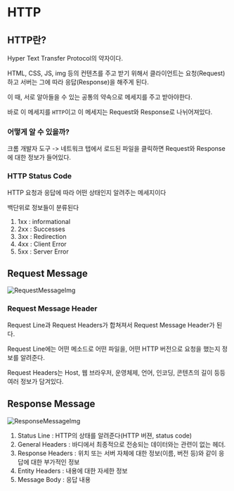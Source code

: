 # HTTP

## HTTP란?

Hyper Text Transfer Protocol의 약자이다.

HTML, CSS, JS, img 등의 컨텐츠를 주고 받기 위해서 클라이언트는 요청(Request)하고 서버는 그에 따라 응답(Response)을 해주게 된다.

이 때, 서로 알아들을 수 있는 공통의 약속으로 메세지를 주고 받아야한다.

바로 이 메세지를 `HTTP`이고 이 메세지는 Request와 Response로 나뉘어져있다.

### 어떻게 알 수 있을까?

크롬 개발자 도구 -> 네트워크 탭에서 로드된 파일을 클릭하면 Request와 Response에 대한 정보가 들어있다.

### HTTP Status Code

HTTP 요청과 응답에 따라 어떤 상태인지 알려주는 메세지이다

백단위로 정보들이 분류된다

1. 1xx : informational
2. 2xx : Successes
3. 3xx : Redirection
4. 4xx : Client Error
5. 5xx : Server Error

## Request Message

![RequestMessageImg](https://lh3.googleusercontent.com/proxy/KNlLH9F3NMtlATUDYADG7KvQljCTso-yI-xVa10q5Wd0C2diSEbgto2_RLw2SLCclZhFoneLtdjdYmjim4DacJtpN4RCF252t9UiVqZ9Ft-j1xVraTvbyGpYtQmSmM58ofc7rOrRSuTbO6kiPNrPvVtcAtNKYimAr2304uay)

### Request Message Header

Request Line과 Request Headers가 합쳐져서 Request Message Header가 된다.

Request Line에는 어떤 메소드로 어떤 파일을, 어떤 HTTP 버전으로 요청을 했는지 정보를 알려준다.

Request Headers는 Host, 웹 브라우저, 운영체제, 언어, 인코딩, 콘텐츠의 길이 등등 여러 정보가 담겨있다.

## Response Message

![ResponseMessageImg](https://lh3.googleusercontent.com/proxy/uUbbtwcICSgsg0HHAfpzMqa57QILf19Ncoh-c1YYDDXQDj6y_2NOIdyRd63Z5FxOpMfboHQ9-3zz747HwqbA8-PmqoDW4TB351yQLLJM_8E)

1. Status Line : HTTP의 상태를 알려준다(HTTP 버젼, status code)
2. General Headers : 바디에서 최종적으로 전송되는 데이터와는 관련이 없는 헤더.
3. Response Headers : 위치 또는 서버 자체에 대한 정보(이름, 버전 등)와 같이 응답에 대한 부가적인 정보
4. Entity Headers : 내용에 대한 자세한 정보
5. Message Body : 응답 내용

